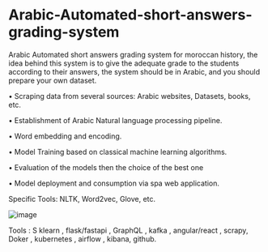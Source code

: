 # Arabic-Automated-short-answers-grading-system

Arabic Automated short answers grading system for moroccan history, the idea behind
this system is to give the adequate grade to the students according to their answers, the system
should be in Arabic, and you should prepare your own dataset.

• Scraping data from several sources: Arabic websites, Datasets, books, etc.

• Establishment of Arabic Natural language processing pipeline.

• Word embedding and encoding.

• Model Training based on classical machine learning algorithms.

• Evaluation of the models then the choice of the best one

• Model deployment and consumption via spa web application.

Specific Tools: NLTK, Word2vec, Glove, etc.

![image](https://user-images.githubusercontent.com/97354112/229602756-d14c9d7c-e39f-433a-8892-5b366f44eb65.png)

Tools : S klearn , flask/fastapi , GraphQL , kafka , angular/react , scrapy, Doker , kubernetes ,
airflow , kibana, github.
